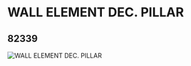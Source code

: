 # WALL ELEMENT DEC. PILLAR
## 82339
![WALL ELEMENT DEC. PILLAR](https://lc-www-live-s.legocdn.com/media/bricks/5/2/82339.jpg)